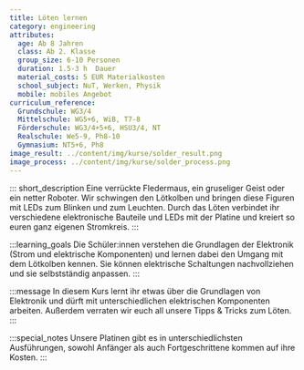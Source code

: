 ```yaml
---
title: Löten lernen
category: engineering
attributes:
  age: Ab 8 Jahren
  class: Ab 2. Klasse
  group_size: 6-10 Personen
  duration: 1.5-3 h  Dauer
  material_costs: 5 EUR Materialkosten
  school_subject: NuT, Werken, Physik
  mobile: mobiles Angebot
curriculum_reference:
  Grundschule: WG3/4  
  Mittelschule: WG5+6, WiB, T7-8
  Förderschule: WG3/4+5+6, HSU3/4, NT   
  Realschule: We5-9, Ph8-10
  Gymnasium: NT5+6, Ph8
image_result: ../content/img/kurse/solder_result.png
image_process: ../content/img/kurse/solder_process.png
---
```

::: short_description
Eine verrückte Fledermaus, ein gruseliger Geist oder ein netter Roboter. Wir schwingen den Lötkolben und bringen diese Figuren mit LEDs zum Blinken und zum Leuchten. Durch das Löten verbindet ihr verschiedene elektronische Bauteile und LEDs mit der Platine und kreiert so euren ganz eigenen Stromkreis.
:::

:::learning_goals
Die Schüler:innen verstehen die Grundlagen der Elektronik (Strom und elektrische Komponenten) und lernen dabei den Umgang mit dem Lötkolben kennen. Sie können elektrische Schaltungen nachvollziehen und sie selbstständig anpassen.
:::

:::message
In diesem Kurs lernt ihr etwas über die Grundlagen von Elektronik und dürft mit unterschiedlichen elektrischen Komponenten arbeiten. Außerdem verraten wir euch all unsere Tipps & Tricks zum Löten.
:::

:::special_notes
Unsere Platinen gibt es in unterschiedlichsten Ausführungen, sowohl Anfänger als auch Fortgeschrittene kommen auf ihre Kosten.
:::
